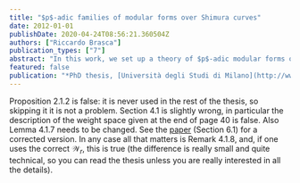 ```yaml
---
title: "$p$-adic families of modular forms over Shimura curves"
date: 2012-01-01
publishDate: 2020-04-24T08:56:21.360504Z
authors: ["Riccardo Brasca"]
publication_types: ["7"]
abstract: "In this work, we set up a theory of $p$-adic modular forms over Shimura curves over totally real fields which allows us to consider also non-integral weights. In particular, we define an analogue of the sheaves of $k$-th invariant differentials over the Shimura curves we are interested in, for any $p$-adic character. In this way, we are able to introduce the notion of overconvergent modular form of any $p$-adic weight. Moreover, our sheaves can be put in $p$-adic families over a suitable rigid-analytic space, that parameterizes the weights. Finally, we define Hecke operators. We focus on the $\\mathrm{U}$ operator, showing that it is completely continuous on the space of overconvergent modular forms."
featured: false
publication: "*PhD thesis, [Università degli Studi di Milano](http://www.matematica.unimi.it/ecm/home)*"
---
```

Proposition 2.1.2 is false: it is never used in the rest of the thesis, so skipping it it is not a problem. Section 4.1 is slightly wrong, in particular the description of the weight space given at the end of page 40 is false. Also Lemma 4.1.7 needs to be changed. See the [paper](/publication/shimura) (Section 6.1) for a corrected version. In any case all that matters is Remark 4.1.8, and, if one uses the correct $\mathcal{W}_r$, this is true (the difference is really small and quite technical, so you can read the thesis unless you are really interested in all the details).

